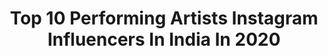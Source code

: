 ---
title: Top 10 Performing Artists Instagram Influencers In India In 2020
description: >-
  Find top performing artists Instagram influencers in India in 2020. Most popular hashtags: #quarantine #throwback #bollywood #lockdown.
platform: Instagram
profiles:
  - username: "siddhishahofficial"
    fullname: >-
      Siddhi Shah
    location: "India"
    followers: 3809
    engagement: 1328
    commentsToLikes: 0.046326
    id: ckap4e6te6yoc0i78uyoo3zf4
    verified: false
    hashtags: "#neverstop, #spookyedits, #scaryclown, #drumlife"
  - username: "sandeepkhareofficial"
    fullname: >-
      Sandeep Khare
    location: "India"
    followers: 13889
    engagement: 1026
    commentsToLikes: 0.018974
    id: ck0vv1gosn3sy0i19qaij11mo
    verified: false
    hashtags: ""
  - username: "snehaworld"
    fullname: >-
      go corona go
    location: "India"
    followers: 31295
    engagement: 611
    commentsToLikes: 0.037839
    id: ck6ui5nqid7q50j71y5nvnile
    verified: false
    hashtags: "#anitta, #victoriamonet, #gloriaestefan, #ysabellecaps"
  - username: "nikitha_krishnan"
    fullname: >-
      Nikitha Krishnan
    location: "India"
    followers: 7816
    engagement: 530
    commentsToLikes: 0.075767
    id: ck8t62vitc1uf0j78v6keptx4
    verified: false
    hashtags: "#anshikamishra, #qurantine, #balampichkari, #quarantine"
  - username: "irudini_umali_thilakarathna"
    fullname: >-
      UMALI
    location: "India"
    followers: 238459
    engagement: 111
    commentsToLikes: 0.025028
    id: ck9wdkyveg4xz0j7886wcrzfz
    verified: false
    hashtags: "#peaceandlove, #inthetimesofcorona, #manipulatedart, #original"
  - username: "sandhyamuralidharan117"
    fullname: >-
      SANDHYA MURALIDHARAN
    location: "India"
    followers: 8356
    engagement: 803
    commentsToLikes: 0.016933
    id: ck9hcgbhyl9440j78qc1yovdh
    verified: false
    hashtags: "#motivated, #motivation, #mindfulness, #2019bride"
  - username: "iswaryajayakumar"
    fullname: >-
      • I S W A R Y A  J K •
    location: "India"
    followers: 18142
    engagement: 577
    commentsToLikes: 0.017381
    id: ck6014gshetj10i146mmn4z9c
    verified: false
    hashtags: "#southindian, #northindia, #traveldiaries, #contemporary"
  - username: "daphisha_kharbani"
    fullname: >-
      Daphisha(Proud khasi girl)
    location: "India"
    followers: 43564
    engagement: 715
    commentsToLikes: 0.024073
    id: ck602netqi4wv0i14eea6kify
    verified: false
    hashtags: "#improvised, #photography, #khasidancers, #memes"
  - username: "sushanttanwar9"
    fullname: >-
      S U S H A N T
    location: "India"
    followers: 42118
    engagement: 1693
    commentsToLikes: 0.031601
    id: ck8t1izzevyhc0j78bbg1dko5
    verified: false
    hashtags: "#ishachawla, #sharmanjoshi, #performing, #chetnapande"
  - username: "aasa.sing"
    fullname: >-
      Aasa Singh
    location: "India"
    followers: 20927
    engagement: 438
    commentsToLikes: 0.025834
    id: ck5zvbqxm3xkm0i14pyh9rxoh
    verified: false
    hashtags: "#brown, #kuchnahi, #city, #denim"
---